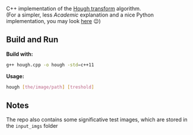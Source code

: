 C++ implementation of the [Hough transform](https://en.wikipedia.org/wiki/Hough_transform) algorithm.  
(For a simpler, less *Academic* explanation and a nice Python implementation, you may look [here](https://alyssaq.github.io/2014/understanding-hough-transform) 😉)

## Build and Run

**Build with:**
```bash
g++ hough.cpp -o hough -std=c++11
```
  
**Usage:**
```bash
hough [the/image/path] [treshold]
```
## Notes
The repo also contains some significative test images, which are stored in the `input_imgs` folder  
